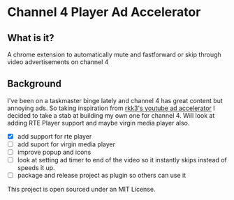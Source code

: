 # Channel 4 Player Ad Accelerator

## What is it?

A chrome extension to automatically mute and fastforward or skip through video advertisements on channel 4

## Background
I've been on a taskmaster binge lately and channel 4 has great content but annoying ads. So taking inspiration from [rkk3's youtube ad accelerator](https://github.com/rkk3/ad-accelerator/tree/main) I decided to take a stab at building my own one for channel 4. Will look at adding RTE Player support and maybe virgin media player also.


- [x] add support for rte player
- [ ] add suport for virgin media player
- [ ] improve popup and icons
- [ ] look at setting ad timer to end of the video so it instantly skips instead of speeds it up.
- [ ] package and release project as plugin so others can use it

This project is open sourced under an MIT License.
